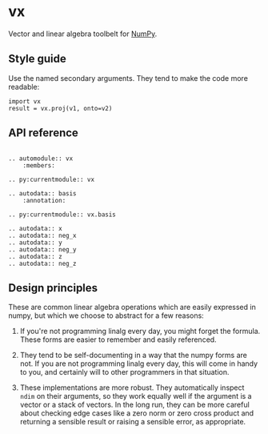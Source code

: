 vx
==

Vector and linear algebra toolbelt for [NumPy][].

[numpy]: https://www.numpy.org/


Style guide
-----------

Use the named secondary arguments. They tend to make the code more readable:

    import vx
    result = vx.proj(v1, onto=v2)


API reference
-------------

```eval_rst

.. automodule:: vx
    :members:

.. py:currentmodule:: vx

.. autodata:: basis
    :annotation:

.. py:currentmodule:: vx.basis

.. autodata:: x
.. autodata:: neg_x
.. autodata:: y
.. autodata:: neg_y
.. autodata:: z
.. autodata:: neg_z

```


Design principles
-----------------

These are common linear algebra operations which are easily expressed in
numpy, but which we choose to abstract for a few reasons:

1. If you're not programming linalg every day, you might forget the formula.
   These forms are easier to remember and easily referenced.

2. They tend to be self-documenting in a way that the numpy forms are not.
   If you are not programming linalg every day, this will come in handy to
   you, and certainly will to other programmers in that situation.

3. These implementations are more robust. They automatically inspect `ndim`
   on their arguments, so they work equally well if the argument is a vector
   or a stack of vectors. In the long run, they can be more careful about
   checking edge cases like a zero norm or zero cross product and returning
   a sensible result or raising a sensible error, as appropriate.
